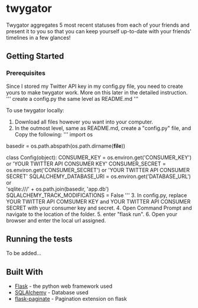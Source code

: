 # twygator
Twygator aggregates 5 most recent statuses from each of your friends and present it to you so that you can keep yourself up-to-date with your friends' timelines in a few glances!

## Getting Started

### Prerequisites
Since I stored my Twitter API key in my config.py file, you need to create yours to make twygator work. More on this later in the detailed instruction.
'''
create a config.py the same level as README.md
'''

To use twygator locally:

1. Download all files however you want into your computer.
2. In the outmost level, same as README.md, create a "config.py" file, and Copy the following:
'''
import os

basedir = os.path.abspath(os.path.dirname(__file__))

class Config(object):
    CONSUMER_KEY = os.environ.get('CONSUMER_KEY') or 'YOUR TWITTER API CONSUMER KEY'
    CONSUMER_SECRET = os.environ.get('CONSUMER_SECRET') or 'YOUR TWITTER API CONSUMER SECRET'
    SQLALCHEMY_DATABASE_URI = os.environ.get('DATABASE_URL') or \
        'sqlite:///' + os.path.join(basedir, 'app.db')
    SQLALCHEMY_TRACK_MODIFICATIONS = False
'''
3. In config.py, replace YOUR TWITTER API COMSUMER KEY and YOUR TWITTER API CONSUMER SECRET with your consumer key and secret.
4. Open Command Prompt and navigate to the location of the folder.
5. enter "flask run".
6. Open your browser and enter the local url assigned.

## Running the tests

To be added...

## Built With

* [Flask](https://palletsprojects.com/p/flask/) - the python web framework used
* [SQLAlchemy](https://flask-sqlalchemy.palletsprojects.com/en/2.x/) - Database used
* [flask-paginate](https://pythonhosted.org/Flask-paginate/) - Pagination extension on flask